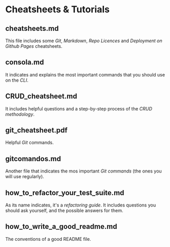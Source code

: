 # Cheatsheets & Tutorials

## cheatsheets.md
This file includes some *Git*, *Markdown*, *Repo Licences* and *Deployment on Github Pages* cheatsheets.

## consola.md
It indicates and explains the most important commands that you should use on the *CLI*.

## CRUD_cheatsheet.md 
It includes helpful questions and a step-by-step process of the *CRUD methodology*.

## git_cheatsheet.pdf
Helpful *Git* commands.

## gitcomandos.md
Another file that indicates the mos important *Git commands* (the ones you will use regularly).

## how_to_refactor_your_test_suite.md
As its name indicates, it's a *refactoring guide*. It includes questions you should ask yourself, and the possible answers for them.

## how_to_write_a_good_readme.md
The conventions of a good README file.